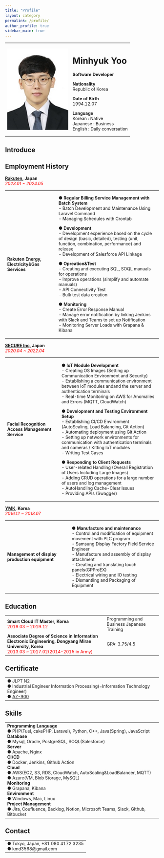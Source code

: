 ```yaml
---
title: "Profile"
layout: category
permalink: /profile/
author_profile: true
sidebar_main: true
---
```


<table>
  <tr>
    <td>
      <img src="/assets/images/minhyuk_profile.jpg" alt="Profile Picture" style="width:200px;">
    </td>
    <td>
      <h1>Minhyuk Yoo</h1>
      <p><strong>Software Developer</strong></p>
      <p><b>Nationality</b><br>Republic of Korea</p>
      <p><b>Date of Birth</b><br>1994.12.07</p>
      <p><b>Language</b><br>Korean : Native<br>Japanese : Business<br>English : Daily conversation</p>
    </td>
  </tr>
</table>

## Introduce
<!-- <table>
  <tr>
    <td>
      <p></p>
    </td>
  </tr>
</table> -->

## Employment History

**[Rakuten](https://energy.rakuten.co.jp/), Japan**<br>
*<span style="color:red">2023.01 ~ 2024.05</span>*

<table>
  <tr>
    <td>
      <b>Rakuten Energy, Electricity&Gas Services</b>
    </td>
    <td>
      <p><strong>● Regular Billing Service Management with Batch System</strong><br>
        - Batch Development and Maintenance Using Laravel Command<br>
        - Managing Schedules with Crontab<br>
      </p>
      <p><strong>● Development</strong><br>
        - Development experience based on the cycle of design (basic, detailed), testing (unit, function, combination, performance) and release<br>
        - Development of Salesforce API Linkage<br>
      </p>
      <p><strong>● Opreation&Test</strong><br>
        - Creating and executing SQL, SOQL manuals for operations<br>
        - Improve operations (simplify and automate manuals)<br>
        - API Connectivity Test<br>
        - Bulk test data creation<br>
      </p>
      <p><strong>● Monitoring</strong><br>
        - Create Error Response Manual<br>
        - Manage error notification by linking Jenkins with Slack and Teams to set up Notification<br>
        - Monitoring Server Loads with Grapana & Kibana<br>
      </p>
    </td>
  </tr>
</table>


**[SECURE Inc](https://secureinc.co.jp/), Japan**<br>
*<span style="color:red">2020.04 ~ 2022.04</span>*

<table>
  <tr>
    <td>
      <b>Facial Recognition Access Management Service</b>
    </td>
    <td>
      <p><strong>● IoT Module Development</strong><br>
        - Creating OS Images (Setting up Communication Environment and Security)<br>
        - Establishing a communication environment between IoT modules andand the server and authentication terminals<br> 
        - Real-time Monitoring on AWS for Anomalies and Errors (MQTT, CloudWatch)<br>
      </p>
      <p><strong>● Development and Testing Environment Setup</strong><br>
        - Establishing CI/CD Environment (AutoScaling, Load Balancing, Git Action)<br>
        - Automating deployment using Git Action<br>
        - Setting up network environments for communication with authentication terminals and cameras / Kitting IoT modules<br>
        - Writing Test Cases<br>
      </p>
      <p><strong>● Responding to Client Requests</strong><br>
        - User-related Handling (Overall Registration of Users Including Large Images)<br>
        - Adding CRUD operations for a large number of users and log management<br>
        - AutoHandling Cache-Clear Issues<br>
        - Providing APIs (Swagger)<br>
      </p>
    </td>
  </tr>
</table>

**[YMK](http://ymk.co.kr/main/main.php), Korea**<br>
*<span style="color:red">2016.12 ~ 2018.07</span>*
<table>
  <tr>
    <td>
      <b>Management of display production equipment</b>
    </td>
    <td>
      <p><strong>● Manufacture and maintenance</strong><br>
      - Control and modification of equipment movement with PLC program<br>
      - Samsung Display Factory Field Service Engineer<br>
      - Manufacture and assembly of display attachment<br>
      - Creating and translating touch panels(GPProEX)<br>
      - Electrical wiring and IO testing<br>
      - Dismantling and Packaging of Equipment<br>
      </p>
    </td>
  </tr>
</table>


## Education
<table>
  <tr>
    <td>
      <b>Smart Cloud IT Master, Korea</b><br>
      <span style="color:red">2019.03 ~ 2019.12</span>
    </td>
    <td>
    Programming and Business Japanese Training
    </td>
  </tr>
  <tr>
    <td>
      <b>Associate Degree of Science in Information Electronic Engineering, Dongyang Mirae University, Korea</b><br>
      <span style="color:red">2013.03 ~ 2017.02(2014-2015 in Army)</span>
    </td>
    <td>
      GPA: 3.75/4.5
    </td>
  </tr>
</table>


## Certificate
<table>
  <tr>
    <td>
      ● JLPT N2<br>
      ● Industrial Engineer Information Processing(=Information Technology Engineer)<br>
      ● <a href="https://www.credly.com/badges/64d98cd3-4b5e-4ffd-a4ba-73762eb244c7?source=linked_in_profile">AZ-900</a>
    </td>
  </tr>
</table>

## Skills
<table>
  <tr>
    <td><b>Programming Language</b><br>
      ● PHP(Fuel, cakePHP, Laravel), Python, C++, Java(Spring), JavaScript<br>
    <b>Database</b><br>
      ● Mysql, Oracle, PostgreSQL, SOQL(Salesforce)<br>
    <b>Server</b><br>
      ● Apache, Nginx<br>
    <b>CI/CD</b><br>
      ● Docker, Jenkins, Github Action<br>
    <b>Cloud</b><br>
      ● AWS(EC2, S3, RDS, CloudWatch, AutoScaling&LoadBalancer, MQTT)<br>
      ● Azure(VM, Blob Storage, MySQL)<br>
    <b>Monitoring</b><br>
      ● Grapana, Kibana<br>
    <b>Environment</b><br>
      ● Windows, Mac, Linux<br>
    <b>Project Management</b><br>
      ● Jira, Coufluence, Backlog, Notion, Microsoft Teams, Slack, GIthub, Bitbucket
    </td>
  </tr>
</table>

## Contact
<table>
  <tr>
    <td>
      ● Tokyo, Japan, +81 080 4172 3235<br>
      ● kmd3568@gmail.com<br>
    </td>
  </tr>
</table>





